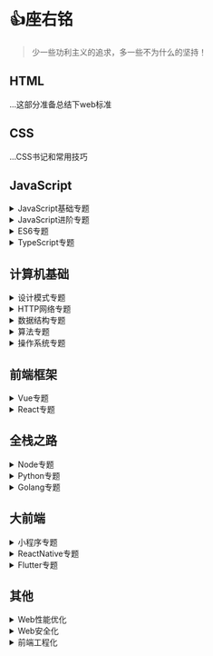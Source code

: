 # :+1:座右铭

> 少一些功利主义的追求，多一些不为什么的坚持！

## HTML
...这部分准备总结下web标准
## CSS
...CSS书记和常用技巧
## JavaScript

<details>
  <summary>JavaScript基础专题</summary>

- [JavaScript基础专题之原型与原型链（一）](https://github.com/timelessover/blog/issues/1)
- [JavaScript基础专题之执行上下文和执行栈（二）](https://github.com/timelessover/blog/issues/2)
- [JavaScript基础专题之深入执行上下文（三）](https://github.com/timelessover/blog/issues/3)
- [JavaScript基础专题之闭包（四）](https://github.com/timelessover/blog/issues/4)
- [JavaScript基础专题之参数传递（五）](https://github.com/timelessover/blog/issues/5)
- [JavaScript基础专题之手动实现call、apply、bind（六）](https://github.com/timelessover/blog/issues/6)
- [JavaScript基础专题之类数组对象（七）](https://github.com/timelessover/blog/issues/7)
- [JavaScript基础专题之实现自己的new Object（八）](https://github.com/timelessover/blog/issues/8)
- [JavaScript基础专题之创建对象几种方式及优缺点（九）](https://github.com/timelessover/blog/issues/9)
- [JavaScript基础专题之继承的实现及其优缺点（十）](https://github.com/timelessover/blog/issues/10)
- [JavaScript基础专题之类型检测（十一）](https://github.com/timelessover/blog/issues/11)
- [JavaScript基础专题之类型转换（十二）](https://github.com/timelessover/blog/issues/12)
- [JavaScript基础专题之异步（十三）](https://github.com/timelessover/blog/issues/13)
- [JavaScript基础专题完结](https://github.com/timelessover/blog/issues/14)

</details>

<details>
  <summary>JavaScript进阶专题</summary>

- [JavaScript进阶系列之数组去重（一）](https://github.com/timelessover/blog/issues/15)
- [JavaScript进阶系列之节流函数（二）](https://github.com/timelessover/blog/issues/61)
- [JavaScript进阶系列之防抖函数（三）](https://github.com/timelessover/blog/issues/62)
- [JavaScript进阶系列之类型相等（四)](https://github.com/timelessover/blog/issues/63)

</details>

<details>
  <summary>ES6专题</summary>


  </details>
  <details>
  <summary>TypeScript专题</summary>


  </details>

## 计算机基础



<details>
  <summary>设计模式专题</summary>

- [设计模式专题之单例模式（一）](https://github.com/timelessover/blog/issues/16)
- [设计模式专题之策略模式（二）](https://github.com/timelessover/blog/issues/17)
- [设计模式专题之代理模式（三）](https://github.com/timelessover/blog/issues/18)
- [设计模式专题之发布-订阅模式（四）](https://github.com/timelessover/blog/issues/19)
- [设计模式专题之观察者模式（五）](https://github.com/timelessover/blog/issues/20)
- [设计模式专题之工厂模式（六）](https://github.com/timelessover/blog/issues/21)
- [设计模式专题之享元模式（七）](https://github.com/timelessover/blog/issues/22)
- [设计模式专题之中介者模式（八）](https://github.com/timelessover/blog/issues/23)
- [设计模式专题之模板方法模式（九）](https://github.com/timelessover/blog/issues/24)
- [设计模式专题之状态模式（十）](https://github.com/timelessover/blog/issues/25)
- [设计模式专题之命令模式（十一）](https://github.com/timelessover/blog/issues/26)
- [设计模式专题之组合模式（十二）](https://github.com/timelessover/blog/issues/27)
- [设计模式专题之装饰器模式（十三）](https://github.com/timelessover/blog/issues/28)
- [设计模式专题之责任链模式（十四）](https://github.com/timelessover/blog/issues/29)
- [设计模式专题之迭代器模式（十五）](https://github.com/timelessover/blog/issues/30)
- [设计模式专题之适配器模式（十六）](https://github.com/timelessover/blog/issues/31)
- [设计模式专题之访问者模式（十七）](https://github.com/timelessover/blog/issues/47)
- [设计模式专题之解释器模式（十八）](https://github.com/timelessover/blog/issues/48)
- [设计模式专题之桥接模式（十九）](https://github.com/timelessover/blog/issues/49)
- [设计模式专题之建造者模式（二十）](https://github.com/timelessover/blog/issues/50)
- [设计模式专题之外观模式（二十一）](https://github.com/timelessover/blog/issues/51)
- [设计模式专题之备忘录模式（二十二）](https://github.com/timelessover/blog/issues/52)
- [设计模式专题之原型模式（二十三）](https://github.com/timelessover/blog/issues/53)
- [设计模式专题之MV * 模式（二十四）](https://github.com/timelessover/blog/issues/54)
- [设计模式总结](https://github.com/timelessover/blog/issues/56)
</details>



<details>
  <summary>HTTP网络专题</summary>

- [HTTP专题之网络概述（一）](https://github.com/timelessover/blog/issues/43)
- [HTTP专题之HTTP基础（二）](https://github.com/timelessover/blog/issues/44)
- [HTTP专题之HTTP应用（三）](https://github.com/timelessover/blog/issues/45)
- [HTTP专题之前端跨域九种方式（四）](https://github.com/timelessover/blog/issues/46)
</details>

<details>
  <summary>数据结构专题</summary>

- [数据结构专题之数组与字符串（一）](https://github.com/timelessover/blog/issues/35)
- [数据结构专题之栈与队列（二）](https://github.com/timelessover/blog/issues/36)
- [数据结构专题之链表（三）](https://github.com/timelessover/blog/issues/37)
- [数据结构专题之哈希表（四）](https://github.com/timelessover/blog/issues/38)
- [数据结构专题之树（五）](https://github.com/timelessover/blog/issues/55)
- [数据结构专题之图（六）](https://github.com/timelessover/blog/issues/57)

</details>

<details>
  <summary>算法专题</summary>
  
- [算法专题之递归（一)](https://github.com/timelessover/blog/issues/58)
- [算法专题之二分查找（二）](https://github.com/timelessover/blog/issues/59)
- [算法专题之十大排序算法（三）](https://github.com/timelessover/blog/issues/60)
- [算法专题之动态规划（四）](https://github.com/timelessover/blog/issues/60)
- [算法专题之贪心算法（五）](https://github.com/timelessover/blog/issues/60)
- [算法专题之回溯算法（五）](https://github.com/timelessover/blog/issues/60)

</details>


<details>
  <summary>操作系统专题</summary>

- [操作系统专题之操作系统基础（一）](https://github.com/timelessover/blog/issues/32)
- [操作系统专题之进程与线程（二）](https://github.com/timelessover/blog/issues/33)
- [操作系统专题之内存管理（三）](https://github.com/timelessover/blog/issues/39)
- [操作系统专题之设备管理（四）](https://github.com/timelessover/blog/issues/40)
</details>

## 前端框架

<details>
  <summary>Vue专题</summary>

- [Vue专题之生命周期（一）](https://github.com/timelessover/blog/issues/34)

</details>


<details>
  <summary>React专题</summary>

</details>


## 全栈之路
<details>
  <summary>Node专题</summary>

</details>
<details>
  <summary>Python专题</summary>

</details>
<details>
  <summary>Golang专题</summary>

</details>

## 大前端
<details>
  <summary>小程序专题</summary>

</details>
<details>
  <summary>ReactNative专题</summary>

</details>
<details>
  <summary>Flutter专题</summary>

</details>

## 其他
<details>
  <summary>Web性能优化</summary>

</details>

<details>
  <summary>Web安全化</summary>
</details>

<details>
  <summary>前端工程化</summary>

- [Git总结](https://github.com/timelessover/blog/issues/41)

</details>
